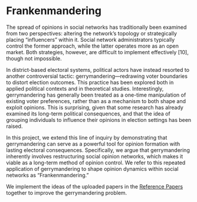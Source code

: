 # Frankenmandering

The spread of opinions in social networks has traditionally been examined from two perspectives: altering the network’s topology or strategically placing “influencers” within it. Social network administrators typically control the former approach, while the latter operates more as an open market. Both strategies, however, are difficult to implement effectively [10], though not impossible.

In district-based electoral systems, political actors have instead resorted to another controversial tactic: gerrymandering—redrawing voter boundaries to distort election outcomes. This practice has been explored both in applied political contexts and in theoretical studies. Interestingly, gerrymandering has generally been treated as a one-time manipulation of existing voter preferences, rather than as a mechanism to both shape and exploit opinions. This is surprising, given that some research has already examined its long-term political consequences, and that the idea of grouping individuals to influence their opinions in election settings has been raised. 

In this project, we extend this line of inquiry by demonstrating that gerrymandering can serve as a powerful tool for opinion formation with lasting electoral consequences. Specifically, we argue that gerrymandering inherently involves restructuring social opinion networks, which makes it viable as a long-term method of opinion control. We refer to this repeated application of gerrymandering to shape opinion dynamics within social networks as “Frankenmandering.”

We implement the ideas of the uploaded papers in the [Reference Papers](https://github.com/kimiaramezani/Frankenmandering/tree/a7266aea55addbf155c084ad0485f4fe0c37e9ef/Reference%20Papers) together to improve the gerrymandering problem. 

